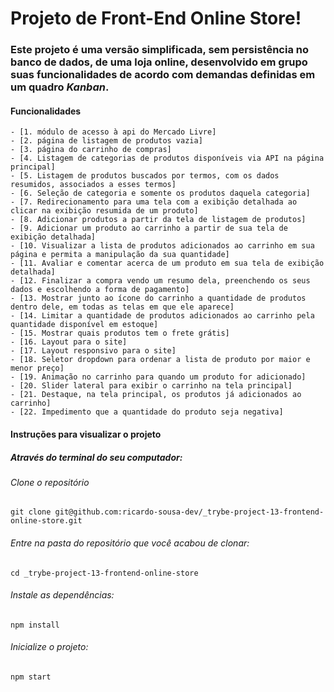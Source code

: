 # Projeto de Front-End Online Store!

### Este projeto é uma versão simplificada, sem persistência no banco de dados, de uma **loja online**, desenvolvido em grupo suas funcionalidades de acordo com demandas definidas em um quadro _Kanban_. 

#### Funcionalidades

    - [1. módulo de acesso à api do Mercado Livre]
    - [2. página de listagem de produtos vazia]
    - [3. página do carrinho de compras]
    - [4. Listagem de categorias de produtos disponíveis via API na página principal]
    - [5. Listagem de produtos buscados por termos, com os dados resumidos, associados a esses termos]
    - [6. Seleção de categoria e somente os produtos daquela categoria]
    - [7. Redirecionamento para uma tela com a exibição detalhada ao clicar na exibição resumida de um produto]
    - [8. Adicionar produtos a partir da tela de listagem de produtos]
    - [9. Adicionar um produto ao carrinho a partir de sua tela de exibição detalhada]
    - [10. Visualizar a lista de produtos adicionados ao carrinho em sua página e permita a manipulação da sua quantidade]
    - [11. Avaliar e comentar acerca de um produto em sua tela de exibição detalhada]
    - [12. Finalizar a compra vendo um resumo dela, preenchendo os seus dados e escolhendo a forma de pagamento]
    - [13. Mostrar junto ao ícone do carrinho a quantidade de produtos dentro dele, em todas as telas em que ele aparece]
    - [14. Limitar a quantidade de produtos adicionados ao carrinho pela quantidade disponível em estoque]
    - [15. Mostrar quais produtos tem o frete grátis]
    - [16. Layout para o site]
    - [17. Layout responsivo para o site]
    - [18. Seletor dropdown para ordenar a lista de produto por maior e menor preço]
    - [19. Animação no carrinho para quando um produto for adicionado]
    - [20. Slider lateral para exibir o carrinho na tela principal]
    - [21. Destaque, na tela principal, os produtos já adicionados ao carrinho]
    - [22. Impedimento que a quantidade do produto seja negativa]


#### Instruções para visualizar o projeto
##### Através do terminal do seu computador:
###### Clone o repositório
`git clone git@github.com:ricardo-sousa-dev/_trybe-project-13-frontend-online-store.git`
###### Entre na pasta do repositório que você acabou de clonar:
`cd _trybe-project-13-frontend-online-store`
###### Instale as dependências:
`npm install`
###### Inicialize o projeto:
`npm start`
